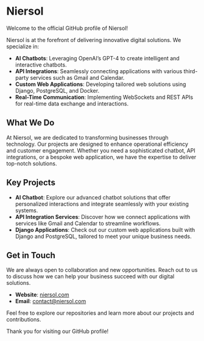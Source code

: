 # Niersol

Welcome to the official GitHub profile of Niersol!

Niersol is at the forefront of delivering innovative digital solutions. We specialize in:

- **AI Chatbots**: Leveraging OpenAI’s GPT-4 to create intelligent and interactive chatbots.
- **API Integrations**: Seamlessly connecting applications with various third-party services such as Gmail and Calendar.
- **Custom Web Applications**: Developing tailored web solutions using Django, PostgreSQL, and Docker.
- **Real-Time Communication**: Implementing WebSockets and REST APIs for real-time data exchange and interactions.

## What We Do

At Niersol, we are dedicated to transforming businesses through technology. Our projects are designed to enhance operational efficiency and customer engagement. Whether you need a sophisticated chatbot, API integrations, or a bespoke web application, we have the expertise to deliver top-notch solutions.

## Key Projects

- **AI Chatbot**: Explore our advanced chatbot solutions that offer personalized interactions and integrate seamlessly with your existing systems.
- **API Integration Services**: Discover how we connect applications with services like Gmail and Calendar to streamline workflows.
- **Django Applications**: Check out our custom web applications built with Django and PostgreSQL, tailored to meet your unique business needs.

## Get in Touch

We are always open to collaboration and new opportunities. Reach out to us to discuss how we can help your business succeed with our digital solutions.

- **Website**: [niersol.com](https://niersol.com)
- **Email**: contact@niersol.com

Feel free to explore our repositories and learn more about our projects and contributions. 

Thank you for visiting our GitHub profile!

